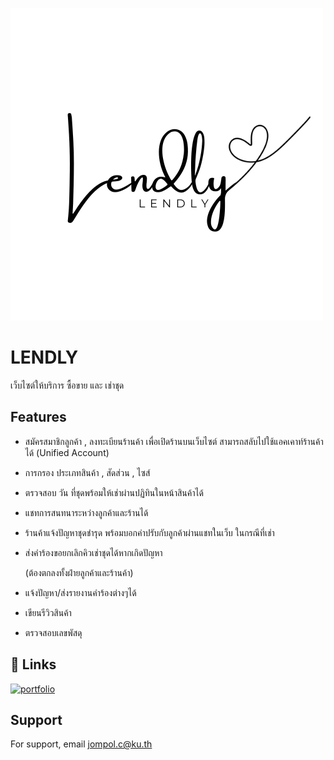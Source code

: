 ![Logo](LogoLenedly-removebg-preview.png)


# LENDLY

เว็บไซต์ให้บริการ ซื้อขาย และ เช่าชุด


## Features

- สมัครสมาชิกลูกค้า , ลงทะเบียนร้านค้า เพื่อเปิดร้านบนเว็บไซต์ สามารถสลับไปใช้แอคเคาท์ร้านค้าได้ (Unified Account)
- การกรอง ประเภทสินค้า , สัดส่วน , ไซส์
- ตรวจสอบ วัน ที่ชุดพร้อมให้เช่าผ่านปฏิทินในหน้าสินค้าได้
- แชทการสนทนาระหว่างลูกค้าและร้านได้
- ร้านค้าแจ้งปัญหาชุดชำรุด พร้อมบอกค่าปรับกับลูกค้าผ่านแชทในเว็บ ในกรณีที่เช่า
- ส่งคำร้องขอยกเลิกคิวเช่าชุดได้หากเกิดปัญหา
    
    (ต้องตกลงทั้งฝ่ายลูกค้าและร้านค้า)
- แจ้งปัญหา/ส่งรายงานคำร้องต่างๆได้
- เขียนรีวิวสินค้า
- ตรวจสอบเลขพัสดุ


## 🔗 Links
[![portfolio](https://img.shields.io/badge/facebook-1877F2?style=for-the-badge&logo=facebook&logoColor=white)](https://www.facebook.com/jompol.chuenrarom.9)


## Support

For support, email jompol.c@ku.th
